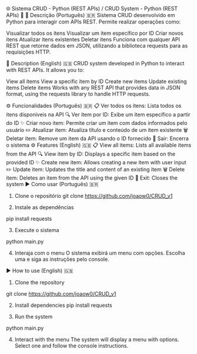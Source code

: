 🌐 Sistema CRUD - Python (REST APIs) / CRUD System - Python (REST APIs) 🚀
📄 Descrição (Português) 🇧🇷
Sistema CRUD desenvolvido em Python para interagir com APIs REST.
Permite realizar operações como:

Visualizar todos os itens
Visualizar um item específico por ID
Criar novos itens
Atualizar itens existentes
Deletar itens
Funciona com qualquer API REST que retorne dados em JSON, utilizando a biblioteca requests para as requisições HTTP.

📄 Description (English) 🇬🇧
CRUD system developed in Python to interact with REST APIs.
It allows you to:

View all items
View a specific item by ID
Create new items
Update existing items
Delete items
Works with any REST API that provides data in JSON format, using the requests library to handle HTTP requests.

⚙️ Funcionalidades (Português) 🇧🇷
📋 Ver todos os itens: Lista todos os itens disponíveis na API
🔍 Ver item por ID: Exibe um item específico a partir do ID
✨ Criar novo item: Permite criar um item com dados informados pelo usuário
✏️ Atualizar item: Atualiza título e conteúdo de um item existente
🗑️ Deletar item: Remove um item da API usando o ID fornecido
🚪 Sair: Encerra o sistema
⚙️ Features (English) 🇬🇧
📋 View all items: Lists all available items from the API
🔍 View item by ID: Displays a specific item based on the provided ID
✨ Create new item: Allows creating a new item with user input
✏️ Update item: Updates the title and content of an existing item
🗑️ Delete item: Deletes an item from the API using the given ID
🚪 Exit: Closes the system
▶️ Como usar (Português) 🇧🇷
1. Clone o repositório
git clone https://github.com/joaow0/CRUD_v1


2. Instale as dependências

pip install requests

3. Execute o sistema

python main.py

4. Interaja com o menu
O sistema exibirá um menu com opções. Escolha uma e siga as instruções pelo console.

▶️ How to use (English) 🇬🇧
1. Clone the repository

git clone https://github.com/joaow0/CRUD_v1

2. Install dependencies
pip install requests

3. Run the system

python main.py

4. Interact with the menu
The system will display a menu with options. Select one and follow the console instructions.

